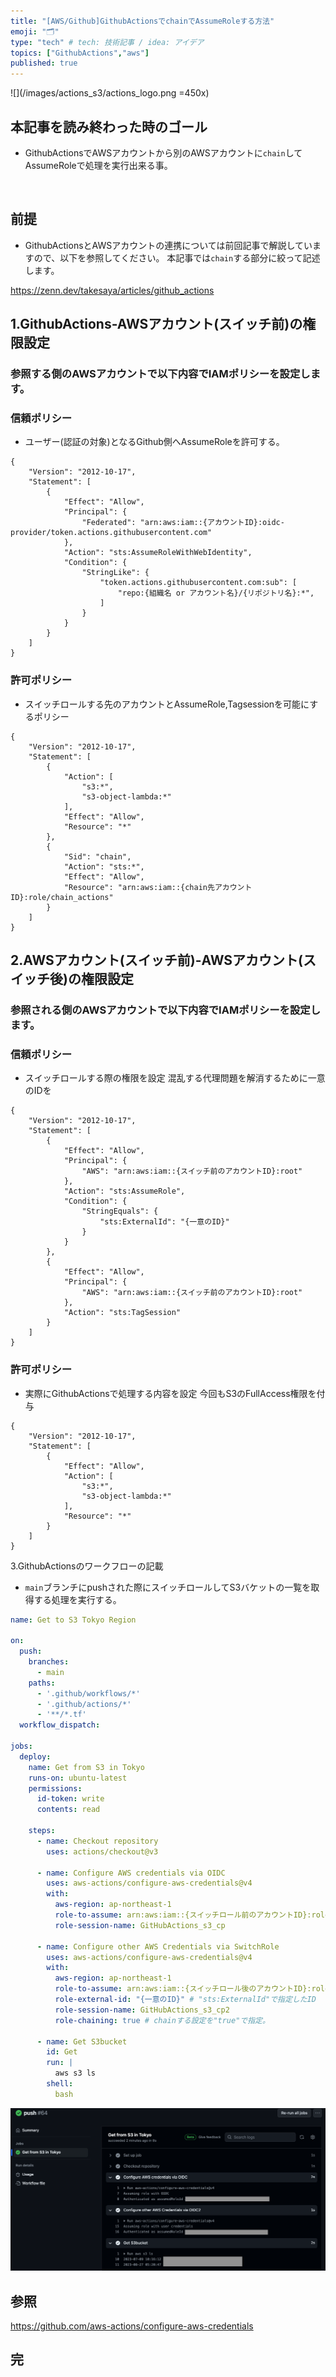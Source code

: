 ```yaml
---
title: "[AWS/Github]GithubActionsでchainでAssumeRoleする方法"
emoji: "🗂"
type: "tech" # tech: 技術記事 / idea: アイデア
topics: ["GithubActions","aws"]
published: true
---
```

![](/images/actions_s3/actions_logo.png =450x)

## 本記事を読み終わった時のゴール
- GithubActionsでAWSアカウントから別のAWSアカウントに`chain`してAssumeRoleで処理を実行出来る事。

&nbsp;

## 前提
- GithubActionsとAWSアカウントの連携については前回記事で解説していますので、以下を参照してください。
本記事では`chain`する部分に絞って記述します。

https://zenn.dev/takesaya/articles/github_actions
&nbsp;

## 1.GithubActions-AWSアカウント(スイッチ前)の権限設定
### 参照する側のAWSアカウントで以下内容でIAMポリシーを設定します。
### 信頼ポリシー
- ユーザー(認証の対象)となるGithub側へAssumeRoleを許可する。
```json:deploy-github-actions
{
    "Version": "2012-10-17",
    "Statement": [
        {
            "Effect": "Allow",
            "Principal": {
                "Federated": "arn:aws:iam::{アカウントID}:oidc-provider/token.actions.githubusercontent.com"
            },
            "Action": "sts:AssumeRoleWithWebIdentity",
            "Condition": {
                "StringLike": {
                    "token.actions.githubusercontent.com:sub": [
                        "repo:{組織名 or アカウント名}/{リポジトリ名}:*",
                    ]
                }
            }
        }
    ]
}
```

### 許可ポリシー
- スイッチロールする先のアカウントとAssumeRole,Tagsessionを可能にするポリシー

```json:deploy-github-actions
{
	"Version": "2012-10-17",
	"Statement": [
		{
			"Action": [
				"s3:*",
				"s3-object-lambda:*"
			],
			"Effect": "Allow",
			"Resource": "*"
		},
		{
            "Sid": "chain",
			"Action": "sts:*",
			"Effect": "Allow",
			"Resource": "arn:aws:iam::{chain先アカウントID}:role/chain_actions"
		}
	]
}
```

## 2.AWSアカウント(スイッチ前)-AWSアカウント(スイッチ後)の権限設定
### 参照される側のAWSアカウントで以下内容でIAMポリシーを設定します。
### 信頼ポリシー
- スイッチロールする際の権限を設定
混乱する代理問題を解消するために一意のIDを

```json:chain_actions
{
    "Version": "2012-10-17",
    "Statement": [
        {
            "Effect": "Allow",
            "Principal": {
                "AWS": "arn:aws:iam::{スイッチ前のアカウントID}:root"
            },
            "Action": "sts:AssumeRole",
            "Condition": {
                "StringEquals": {
                    "sts:ExternalId": "{一意のID}"
                }
            }
        },
        {
            "Effect": "Allow",
            "Principal": {
                "AWS": "arn:aws:iam::{スイッチ前のアカウントID}:root"
            },
            "Action": "sts:TagSession"
        }
    ]
}
```

### 許可ポリシー
- 実際にGithubActionsで処理する内容を設定
今回もS3のFullAccess権限を付与

```json:chain_actions
{
    "Version": "2012-10-17",
    "Statement": [
        {
            "Effect": "Allow",
            "Action": [
                "s3:*",
                "s3-object-lambda:*"
            ],
            "Resource": "*"
        }
    ]
}
```

3.GithubActionsのワークフローの記載
- `main`ブランチにpushされた際にスイッチロールしてS3バケットの一覧を取得する処理を実行する。
```yml:.github/workflows/aws_s3_ls.yml
name: Get to S3 Tokyo Region

on:
  push:
    branches:
      - main
    paths:
      - '.github/workflows/*'
      - '.github/actions/*'
      - '**/*.tf'
  workflow_dispatch:

jobs:
  deploy:
    name: Get from S3 in Tokyo
    runs-on: ubuntu-latest
    permissions:
      id-token: write
      contents: read

    steps:
      - name: Checkout repository
        uses: actions/checkout@v3
      
      - name: Configure AWS credentials via OIDC
        uses: aws-actions/configure-aws-credentials@v4
        with:
          aws-region: ap-northeast-1 
          role-to-assume: arn:aws:iam::{スイッチロール前のアカウントID}:role/deploy-github-actions 
          role-session-name: GitHubActions_s3_cp 

      - name: Configure other AWS Credentials via SwitchRole
        uses: aws-actions/configure-aws-credentials@v4
        with:
          aws-region: ap-northeast-1
          role-to-assume: arn:aws:iam::{スイッチロール後のアカウントID}:role/myaccount_actions
          role-external-id: "{一意のID}" # "sts:ExternalId"で指定したID
          role-session-name: GitHubActions_s3_cp2
          role-chaining: true # chainする設定を"true"で指定。

      - name: Get S3bucket
        id: Get
        run: |
          aws s3 ls
        shell:
          bash
```

![](/images/chain_githubactions/result.png)

## 参照
https://github.com/aws-actions/configure-aws-credentials

## 完